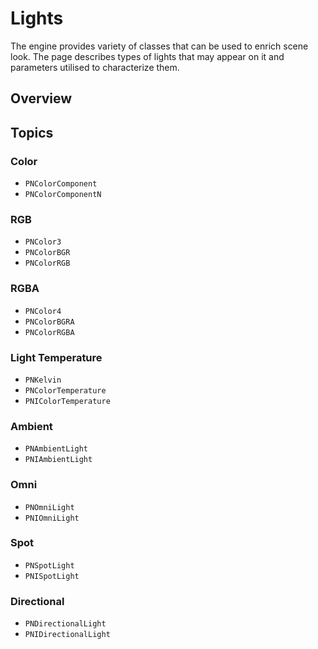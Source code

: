 # Lights

The engine provides variety of classes that can be used to enrich scene look.
The page describes types of lights that may appear on it and parameters utilised to characterize them.

## Overview

<!--overview-->

## Topics

### Color

- ``PNColorComponent``
- ``PNColorComponentN``

### RGB

- ``PNColor3``
- ``PNColorBGR``
- ``PNColorRGB``

### RGBA

- ``PNColor4``
- ``PNColorBGRA``
- ``PNColorRGBA``

### Light Temperature

- ``PNKelvin``
- ``PNColorTemperature``
- ``PNIColorTemperature``

### Ambient

- ``PNAmbientLight``
- ``PNIAmbientLight``

### Omni

- ``PNOmniLight``
- ``PNIOmniLight``

### Spot

- ``PNSpotLight``
- ``PNISpotLight``

### Directional

- ``PNDirectionalLight``
- ``PNIDirectionalLight``
